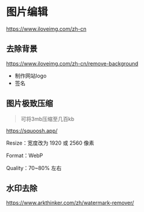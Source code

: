 # 图片编辑

https://www.iloveimg.com/zh-cn

## 去除背景

https://www.iloveimg.com/zh-cn/remove-background

* 制作网站logo
* 签名

## 图片极致压缩

> 可将3mb压缩至几百kb

https://squoosh.app/

Resize：宽度改为 1920 或 2560 像素

Format：WebP

Quality：70~80% 左右



## 水印去除

https://www.arkthinker.com/zh/watermark-remover/

## 


